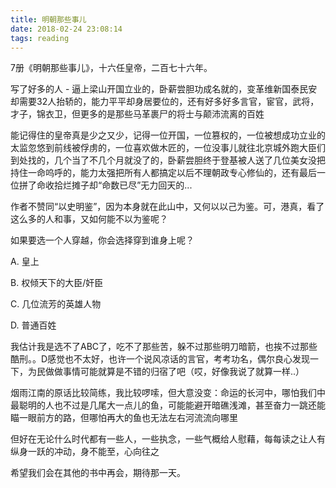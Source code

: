 ```yaml
---
title: 明朝那些事儿
date: 2018-02-24 23:08:14
tags: reading
---
```


7册《明朝那些事儿》，十六任皇帝，二百七十六年。

写了好多的人 - 逼上梁山开国立业的，卧薪尝胆功成名就的，变革维新国泰民安却需要32人抬轿的，能力平平却身居要位的，还有好多好多言官，宦官，武将，才子，锦衣卫，但更多的是那些马革裹尸的将士与颠沛流离的百姓

能记得住的皇帝真是少之又少，记得一位开国，一位篡权的，一位被想成功立业的太监忽悠到前线被俘虏的，一位喜欢做木匠的，一位没事儿就往北京城外跑大臣们到处找的，几个当了不几个月就没了的，卧薪尝胆终于登基被人送了几位美女没把持住一命呜呼的，能力太强把所有人都搞定以后不理朝政专心修仙的，还有最后一位拼了命收拾烂摊子却“命数已尽”无力回天的...

作者不赞同“以史明鉴”，因为本身就在此山中，又何以以己为鉴。可，港真，看了这么多的人和事，又如何能不以为鉴呢？

如果要选一个人穿越，你会选择穿到谁身上呢？

A. 皇上

B. 权倾天下的大臣/奸臣

C. 几位流芳的英雄人物

D. 普通百姓

我估计我是选不了ABC了，吃不了那些苦，躲不过那些明刀暗箭，也挨不过那些酷刑。。D感觉也不太好，也许一个说风凉话的言官，考考功名，偶尔良心发现一下，为民做做事情可能就算是不错的归宿了吧（哎，好像我说了就算一样..）

烟雨江南的原话比较简练，我比较啰嗦，但大意没变：命运的长河中，哪怕我们中最聪明的人也不过是几尾大一点儿的鱼，可能能避开暗礁浅滩，甚至奋力一跳还能瞄一眼前方的路，但哪怕再大的鱼也无法左右河流流向哪里

但好在无论什么时代都有一些人，一些执念，一些气概给人慰藉，每每读之让人有纵身一跃的冲动，身不能至，心向往之

希望我们会在其他的书中再会，期待那一天。


